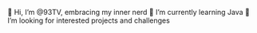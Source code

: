 👋 Hi, I’m @93TV, embracing my inner nerd
🌱 I’m currently learning Java
💞️ I’m looking for interested projects and challenges
